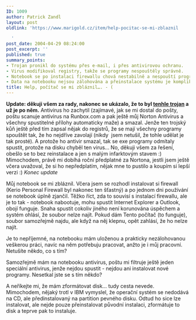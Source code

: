 ```yaml
---
ID: 1009
author: Patrick Zandl
layout: post
oldlink: 'https://www.marigold.cz/item/help-pocitac-se-mi-zblaznil

  '
post_date: 2004-04-29 08:24:00
post_excerpt: ''
published: true
summary_points:
- Trojan pronikl do systému přes e-mail, i přes antivirovou ochranu.
- Virus modifikoval registry, takže se programy nespouštěly správně.
- Notebook se po instalaci firewallu chová nestabilně a nespouští programy.
- Data na notebooku nejsou zálohována a přeinstalace systému je komplikovaná.
title: Help, počítač se mi zbláznil…. - (
---
```


<p>
<STRONG>Update: děkuji všem za rady, nakonec se ukázalo, že to byl </STRONG><A href="http://vil.nai.com/vil/content/v_100830.htm" target=_blank><STRONG>tenhle trojan</STRONG></A><STRONG>&#160;a už je po něm.</STRONG> Antivirus ho zachytil (zajímavé, jak se mi dostal do pošty, poštu scanuje antivirus na Runbox.com a pak ještě můj Norton Antivirus a všechny spustitelné přílohy automaticky maže) a smazal. Jenže ten trojský kůň ještě před tím zapsal nějak do registrů, že se mají všechny programy spouštět tak, že ho nejdříve zavolají (nikdy&#160; jsem netušil, že tohle udělat je tak prosté). A protože ho antivir smazal, tak se exe programy odmítaly spustit, protože na disku chyběl ten virus... No, děkuji všem za řešení, obešlo se to bez reinstalace a jen s malým infarktovým stavem :) Mimochodem, právě mi dobíhá roční předplatné za Nortona, jestli jsem ještě včera uvažoval, že si ho nepředplatím, nějak mne to pustilo a koupím si lepší verzi :) <EM>Konec update</EM></p>

<p>
Můj notebook se mi zbláznil. Včera jsem se rozhodl instalovat si firewall (Kerio Personal Firewall byl nakonec ten šťastný) a po jednom dni používání se notebook úplně zjančil. Těžko říct, zda to souvisí s instalací firewallu, ale je to tak - notebook nabootuje, mohu spustit Internet Explorer a Outlook, obojí funguje. Snaha spustit cokoliv jiného není korunována úspěchem a systém ohlásí, že soubor nelze najít. Pokud dám Tento počítač (to funguje), soubor samozřejmě najdu, ale když na něj klepnu, opět zahlásí, že ho nelze najít. </p>

<p>
Je to nepříjemné, na notebooku mám uloženou a prakticky nezálohovanou veškerou práci, navíc na něm potřebuju pracovat, anžto je i můj pracovní. Netušíte někdo, co s tím? </p>

<p>
Samozřejmě mám na notebooku antivirus, poštu mi filtruje ještě jeden speciální antivirus, jenže nejdou spustit - nejdou ani instalovat nové programy. Nesetkal jste se s tím někdo? </p>

<p>
A neříkejte mi, že mám zformátovat disk... tudy cesta nevede. Mimochodem, nějaký trotl v IBM vymyslel, že operační systém se nedodává na CD, ale předinstalovaný na partition pevného disku. Odtud ho sice lze instalovat, ale nejde pouze přeinstalovat původní instalaci, zformátuje to disk a teprve pak to instaluje. </p>